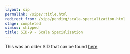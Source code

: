 ```yaml
---
layout: sip
permalink: /sips/:title.html
redirect_from: /sips/pending/scala-specialization.html
stage: completed
status: shipped
title: SID-9 - Scala Specialization
---
```


This was an older SID that can be found [here](https://www.scala-lang.org/sid/9)
